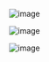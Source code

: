 ![image](https://github.com/juliuszlosinski/MachineLearning-Projects/assets/72278818/4f28072e-1f04-45d5-bcd6-02e715293783)

![image](https://github.com/juliuszlosinski/MachineLearning-Projects/assets/72278818/c2b9e0ff-fe38-4590-83b3-9717cd005fde)

![image](https://github.com/juliuszlosinski/MachineLearning-Projects/assets/72278818/771ad0ff-9810-4e9b-a9b8-072ec42e8b91)

